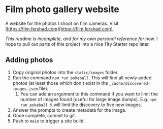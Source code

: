 # Film photo gallery website

A website for the photos I shoot on film cameras. Visit [https://film.fershad.com](https://film.fershad.com).

_This readme is incomplete, and for my own personal reference for now._ I hope to pull out parts of this project into a nice 11ty Starter repo later.

## Adding photos

1. Copy original photos into the `static/images` folder.
2. Run the command `npm run pokeball`. This will find all newly added photos (at least those which don't exist in the `_cache/discovered-images.json` file).
   1. You can add an argument to this command if you want to limit the number of images found (useful for large image dumps). E.g. `npm run pokeball 5` will limit the discovery to five new images.
3. Answer the prompts to create metadata for the image.
4. Once complete, commit to git.
5. Push to `main` to trigger a site build.
